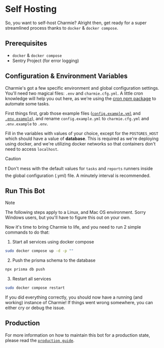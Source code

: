 # Self Hosting

So, you want to self-host Charmie? Alright then, get ready for a super streamlined process thanks to `docker` & `docker compose`.

## Prerequisites

- `docker` & `docker compose`
- Sentry Project (for error logging)

## Configuration & Environment Variables

Charmie's got a few specific environment and global configuration settings. You'll need two magical files: `.env` and `charmie.cfg.yml`. A little cron knowledge will help you out here, as we're using the [cron npm package](https://www.npmjs.com/package/cron) to automate some tasks.

First things first, grab those example files ([`config.example.yml`](/config.example.yml) and [`.env.example`](/.env.example)), and rename `config.example.yml` to `charmie.cfg.yml` and `.env.example` to `.env`.

Fill in the variables with values of your choice, except for the `POSTGRES_HOST` which should have a value of **database**. This is required as we're deploying using docker, and we're utilizing docker networks so that containers don't need to access `localhost`.

> [!CAUTION]
> ❗ Don't mess with the default values for `tasks` and `reports` runners inside the global configuration (.yml) file. A minutely interval is recommended.

## Run This Bot

> [!NOTE]
> The following steps apply to a Linux, and Mac OS environment. Sorry Windows users, but you'll have to figure this out on your own.

Now it's time to bring Charmie to life, and you need to run 2 simple commands to do that:

1. Start all services using docker compose

```bash
sudo docker compose up -d -p ""
```

2. Push the prisma schema to the database

```bash
npx prisma db push
```

3. Restart all services

```bash
sudo docker compose restart
```

If you did everything correctly, you should now have a running (and working) instance of Charmie!
If things went wrong somewhere, you can either cry or debug the issue.

## Production

For more information on how to maintain this bot for a production state, please read the [`production guide`](/documentation/Production.md).

